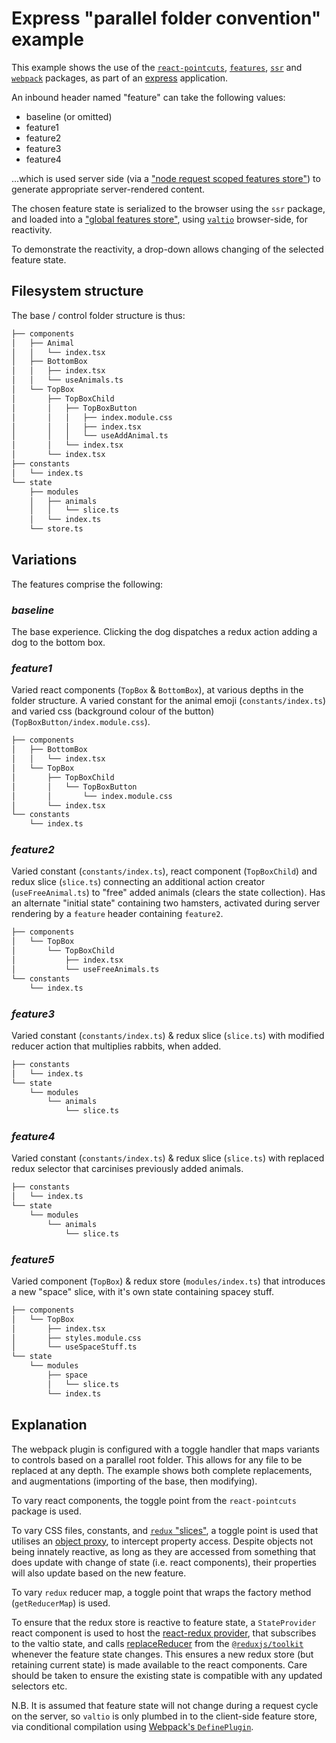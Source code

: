 # Express "parallel folder convention" example

This example shows the use of the [`react-pointcuts`](../../../../../packages/react-pointcuts/docs/README.md), [`features`](../../../../../packages/features/docs/README.md), [`ssr`](../../../../../packages/ssr/docs/README.md) and [`webpack`](../../../../../packages/webpack/docs/README.md) packages, as part of an [express](https://expressjs.com/) application.

An inbound header named "feature" can take the following values:

- baseline (or omitted)
- feature1
- feature2
- feature3
- feature4

...which is used server side (via a ["node request scoped features store"](../../../../../packages/features/docs/README.md#noderequestscopedfeaturesstorefactory)) to generate appropriate server-rendered content.

The chosen feature state is serialized to the browser using the `ssr` package, and loaded into a ["global features store"](../../../../../packages/features/docs/README.md#globalfeaturesstorefactory), using [`valtio`](https://github.com/pmndrs/valtio) browser-side, for reactivity.

To demonstrate the reactivity, a drop-down allows changing of the selected feature state.

## Filesystem structure

The base / control folder structure is thus:

```bash
├── components
│   ├── Animal
│   │   └── index.tsx
│   ├── BottomBox
│   │   ├── index.tsx
│   │   └── useAnimals.ts
│   └── TopBox
│       ├── TopBoxChild
│       │   ├── TopBoxButton
│       │   │   ├── index.module.css
│       │   │   ├── index.tsx
│       │   │   └── useAddAnimal.ts
│       │   └── index.tsx
│       └── index.tsx
├── constants
│   └── index.ts
└── state
    ├── modules
    │   ├── animals
    │   │   └── slice.ts
    │   └── index.ts
    └── store.ts
```

## Variations

The features comprise the following:

### _baseline_

The base experience. Clicking the dog dispatches a redux action adding a dog to the bottom box.

### _feature1_

Varied react components (`TopBox` & `BottomBox`), at various depths in the folder structure. A varied constant for the animal emoji (`constants/index.ts`) and varied css (background colour of the button) (`TopBoxButton/index.module.css`).

```bash
├── components
│   ├── BottomBox
│   │   └── index.tsx
│   └── TopBox
│       ├── TopBoxChild
│       │   └── TopBoxButton
│       │       └── index.module.css
│       └── index.tsx
└── constants
    └── index.ts
```

### _feature2_

Varied constant (`constants/index.ts`), react component (`TopBoxChild`) and redux slice (`slice.ts`) connecting an additional  action creator (`useFreeAnimal.ts`) to "free" added animals (clears the state collection).  Has an alternate "initial state" containing two hamsters, activated during server rendering by a `feature` header containing `feature2`.

```bash
├── components
│   └── TopBox
│       └── TopBoxChild
│           ├── index.tsx
│           └── useFreeAnimals.ts
└── constants
    └── index.ts
```

### _feature3_

Varied constant (`constants/index.ts`) & redux slice (`slice.ts`) with modified reducer action that multiplies rabbits, when added.

```bash
├── constants
│   └── index.ts
└── state
    └── modules
        └── animals
            └── slice.ts
```

### _feature4_

Varied constant (`constants/index.ts`) & redux slice (`slice.ts`) with replaced redux selector that carcinises previously added animals.

```bash
├── constants
│   └── index.ts
└── state
    └── modules
        └── animals
            └── slice.ts
```

### _feature5_

Varied component (`TopBox`) & redux store (`modules/index.ts`) that introduces a new "space" slice, with it's own state containing spacey stuff.

```bash
├── components
│   └── TopBox
│       ├── index.tsx
│       ├── styles.module.css
│       └── useSpaceStuff.ts
└── state
    └── modules
        ├── space
        │   └── slice.ts
        └── index.ts
```

## Explanation

The webpack plugin is configured with a toggle handler that maps variants to controls based on a parallel root folder.  This allows for any file to be replaced at any depth.  The example shows both complete replacements, and augmentations (importing of the base, then modifying).

To vary react components, the toggle point from the `react-pointcuts` package is used.

To vary CSS files, constants, and [`redux` "slices"](https://redux.js.org/tutorials/essentials/part-2-app-structure#redux-slices), a toggle point is used that utilises an [object proxy](https://developer.mozilla.org/en-US/docs/Web/JavaScript/Reference/Global_Objects/Proxy), to intercept property access.  Despite objects not being innately reactive, as long as they are accessed from something that does update with change of state (i.e. react components), their properties will also update based on the new feature.

To vary `redux` reducer map, a toggle point that wraps the factory method (`getReducerMap`) is used.

To ensure that the redux store is reactive to feature state, a `StateProvider` react component is used to host the [react-redux provider](https://react-redux.js.org/api/provider), that subscribes to the valtio state, and calls [replaceReducer](https://redux.js.org/usage/code-splitting#using-replacereducer) from the [`@reduxjs/toolkit`](https://github.com/reduxjs/redux-toolkit) whenever the feature state changes.  This ensures a new redux store (but retaining current state) is made available to the react components.  Care should be taken to ensure the existing state is compatible with any updated selectors etc.

N.B. It is assumed that feature state will not change during a request cycle on the server, so `valtio` is only plumbed in to the client-side feature store, via conditional compilation using [Webpack's `DefinePlugin`](https://webpack.js.org/plugins/define-plugin/).